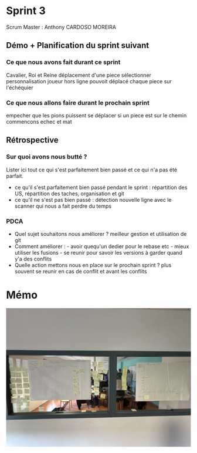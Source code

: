 # Sprint 3

Scrum Master : Anthony CARDOSO MOREIRA

## Démo + Planification du sprint suivant

### Ce que nous avons fait durant ce sprint
Cavalier, Roi et Reine
déplacement d'une piece sélectionner 
personnalisation joueur hors ligne
pouvoit déplacé chaque piece sur l'échéquier

### Ce que nous allons faire durant le prochain sprint
empecher que les pions puissent se déplacer si un piece est sur le chemin
commencons echec et mat

## Rétrospective

### Sur quoi avons nous butté ?
Lister ici tout ce qui s'est parfaitement bien passé et ce qui n'a pas été parfait.
* ce qu'il s'est parfaitement bien passé pendant le sprint : répartition des US, répartition des taches, organisation et git
* ce qu'il ne s'est pas bien passé : détection nouvelle ligne avec le scanner qui nous a fait perdre du temps

### PDCA
* Quel sujet souhaitons nous améliorer ? meilleur gestion et utilisation de git
* Comment améliorer : - avoir quequ'un dedier pour le rebase etc - mieux utiliser les fusions - se reunir pour savoir les versions à garder quand y'a des conflits
* Quelle action mettons nous en place sur le prochain sprint ? plus souvent se reunir en cas de conflit et avant les conflits

# Mémo
![radiateur + burnUp](./IMG_1133.jpg)